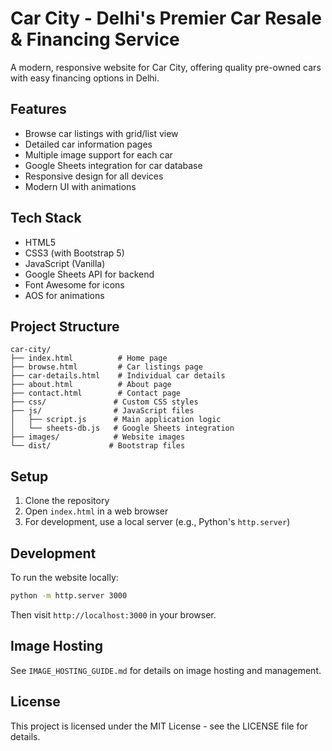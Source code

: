 # Car City - Delhi's Premier Car Resale & Financing Service

A modern, responsive website for Car City, offering quality pre-owned cars with easy financing options in Delhi.

## Features

- Browse car listings with grid/list view
- Detailed car information pages
- Multiple image support for each car
- Google Sheets integration for car database
- Responsive design for all devices
- Modern UI with animations

## Tech Stack

- HTML5
- CSS3 (with Bootstrap 5)
- JavaScript (Vanilla)
- Google Sheets API for backend
- Font Awesome for icons
- AOS for animations

## Project Structure

```
car-city/
├── index.html          # Home page
├── browse.html         # Car listings page
├── car-details.html    # Individual car details
├── about.html          # About page
├── contact.html        # Contact page
├── css/               # Custom CSS styles
├── js/                # JavaScript files
│   ├── script.js      # Main application logic
│   └── sheets-db.js   # Google Sheets integration
├── images/            # Website images
└── dist/             # Bootstrap files
```

## Setup

1. Clone the repository
2. Open `index.html` in a web browser
3. For development, use a local server (e.g., Python's `http.server`)

## Development

To run the website locally:
```bash
python -m http.server 3000
```
Then visit `http://localhost:3000` in your browser.

## Image Hosting

See `IMAGE_HOSTING_GUIDE.md` for details on image hosting and management.

## License

This project is licensed under the MIT License - see the LICENSE file for details.
